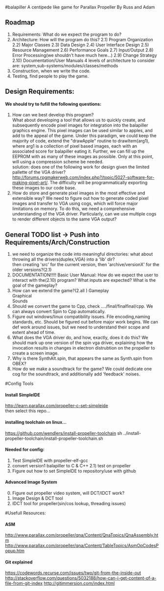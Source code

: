 #balapiller
A centipede like game for Parallax Propeller By Russ and Adam    

## Roadmap
1) Requirements: What do we expect the program to do?
2) Architecture: How will the program do this?
		2.1) Program Organization
		2.2) Major Classes
		2.3) Data Design
		2.4) User Interface Design
		2.5) Resource Management
		2.6) Performance Goals
		2.7) Input/Output
		2.8) Error Processing(we shouldn't have much here...)
		2.9) Change Strategy
		2.10) Documentation/User Manuals
4 levels of architecture to consider are: system,sub-systems/modules/classes/methods
3) Construction, when we write the code.
4) Testing, find people to play the game.



## Design Requirements:
#### We should try to fufill the following questions:
1) How can we best develop this program?   
What about developing a tool that allows us to quickly create, and subsequently encode pixel images for integration into the balapiller graphics engine.  This pixel images can be used similar to apples, 
and add to the appeal of the game.  Under this paradigm, we could keep the majority of code, extend the "drawApple" routine to drawItem(arg1), where arg1 is a collection of pixel based images, each with an associated score for balapiller eating it. Further, we can fill up the EEPROM with as many of these images as possible.  Only at this point, will using a compression scheme be needed.     
solution: does one of the following work for design given the limited pallette of the VGA driver? http://forums.rpgmakerweb.com/index.php?/topic/5027-software-for-making-pixel-art/. The difficulty will be programmatically exporting these images to our code base.      
2) How do store and generate pixel images in the most effective and extensible way?
We need to figure out how to generate coded pixel images and transfer to VGA  using cogs, which will force major limitations on memory. To do this, we need a comprehensive understanding of the VGA driver. Particularly, can we use multiple cogs to render different objects to the same VGA output? 

## General TODO list -> Push into Requirements/Arch/Construction
1) we need to organize the code into meaningful directories:
		what about throwing all the drivers(duplex,VGA) into a 'lib' dir?  
		then creating 'src' for the current version, then 'archive/versionX' for the older versions?(2.1)  
2) DOCUMENTATION!!!!! Basic User Manual: How do we expect the user to interact with the(2.10) 
program? What inputs are expected? What is the goal of the gameplay?    
3) How can we extend the game?(2.all ) 
		Gameplay     
		Graphical     
		Sounds    
4) Should we convert the game to Cpp, check ..../final/finalfinal/cpp. We can always convert Spin to Cpp automatically.
5) Figure out windows/linux compatibility issues. File encoding,naming standards, etc. Should be figured out before major work begins.  We can def work around issues, but we need to understand their scope and extent ahead of time.    
6) What does the VGA driver do, and how, exactly, does it do this? We should mark up one version of the spin vga driver, explaining how the invocation results in changes in electron distrubtion on the propeller to create a screen image. 
7) Why is there SynthAlt.spin, that appears the same as Synth.spin from OBEX?
3) How do we make a soundtrack for the game?
We could dedicate one cog for the soundtrack, and additionally add 'feedback' noises.    




#Config Tools
#### Install SimpleIDE
http://learn.parallax.com/propeller-c-set-simpleide    
then select this repo...

#### installing toolchain on linux...
https://github.com/wendlers/install-propeller-toolchain
sh ../install-propeller-toolchain/install-propeller-toolchain.sh


#### Needed for config:
1) Test SimpleIDE with propeller-elf-gcc
2) convert version1 balapiller to C & C++
   2.1) test on propeller
3) Figure out how to set SimpleIDE to repository/use with github

#### Advanced Image System
0) Figure out propeller video system, will DCT/IDCT work?
1) Image Design & DCT tool    
2) IDCT tool for propeller(sin/cos lookup, threading issues)      


#Usefull Resources:
#### ASM
http://www.parallax.com/propeller/qna/Content/QnaTopics/QnaAssembly.htm
http://www.parallax.com/propeller/qna/Content/TableTopics/AsmOpCodesPopup.htm
#### Git explained
https://codewords.recurse.com/issues/two/git-from-the-inside-out
http://stackoverflow.com/questions/5032188/how-can-i-get-content-of-a-file-from-git-index
http://gitimmersion.com/index.html
